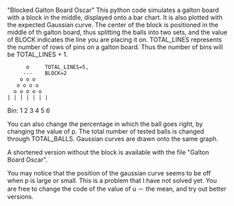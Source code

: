 "Blocked Galton Board Oscar"
This python code simulates a galton board with a block in the middle, displayed onto a bar chart. It is also plotted with the expected Gaussian curve.
The center of the block is positioned in the middle of th galton board, thus splitting the balls into two sets, and the value of BLOCK indicates the line you are placing it on.
TOTAL_LINES represents the number of rows of pins on a galton board. Thus the number of bins will be TOTAL_LINES + 1.

          o     TOTAL_LINES=5,
         ---    BLOCK=2
        o o o
       o o o o
      o o o o o
    | | | | | | |
Bin: 1 2 3 4 5 6 

You can also change the percentage in which the ball goes right, by changing the value of p.
The total number of tested balls is changed through TOTAL_BALLS.
Gaussian curves are drawn onto the same graph.

A shortened version without the block is available with the file "Galton Board Oscar".

You may notice that the position of the gaussian curve seems to be off when p is large or small. This is a problem that I have not solved yet. You are free to change the code of the value of u － the mean, and try out better versions.
